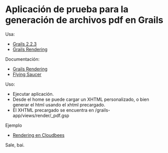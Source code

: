Aplicación de prueba para la generación de archivos pdf en Grails
===========

Usa:

* [Grails 2.2.3](http://grails.org/download) 
* [Grails Rendering](http://grails.org/plugin/rendering)

Documentación:

* [Grails Rendering](http://gpc.github.io/grails-rendering/docs/manual/guide/single.html)
* [Flying Saucer](http://pigeonholdings.com/projects/flyingsaucer/R8/doc/guide/users-guide-R8.html)

Uso:

* Ejecutar aplicación.
* Desde el home se puede cargar un XHTML personalizado, o bien generar el html usando el xhtml precargado.
* El XHTML precargado se encuentra en /grails-app/views/render/_pdf.gsp

Ejemplo

* [Rendering en Cloudbees](http://rendering.rvvinco.cloudbees.net/)

Sale, bai.